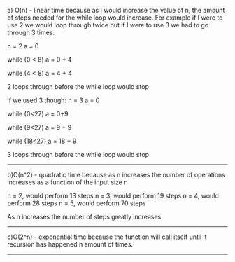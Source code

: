 a) O(n) - linear time because as I would increase the value of n, the amount of steps needed for the while loop would increase. For example if I were to use 2 we would loop through twice but if I were to use 3 we had to go through 3 times.

n = 2
a = 0

while (0 < 8)
a = 0 + 4

while (4 < 8)
a = 4 + 4

2 loops through before the while loop would stop

if we used 3 though:
n = 3
a = 0

while (0<27)
a = 0+9

while (9<27)
a = 9 + 9

while (18<27)
a = 18 + 9

3 loops through before the while loop would stop


---------------------------------------------------------------------------

b)O(n^2) - quadratic time because as n increases the number of operations increases as a function of the input size n

n = 2, would perform 13 steps
n = 3, would perform 19 steps
n = 4, would perform 28 steps
n = 5, would perform 70 steps

As n increases the number of steps greatly increases 


---------------------------------------------------------------------------------

c)O(2^n) - exponential time because the function will call itself until it recursion has happened n amount of times.

----------------------------------------------------------------------------------



